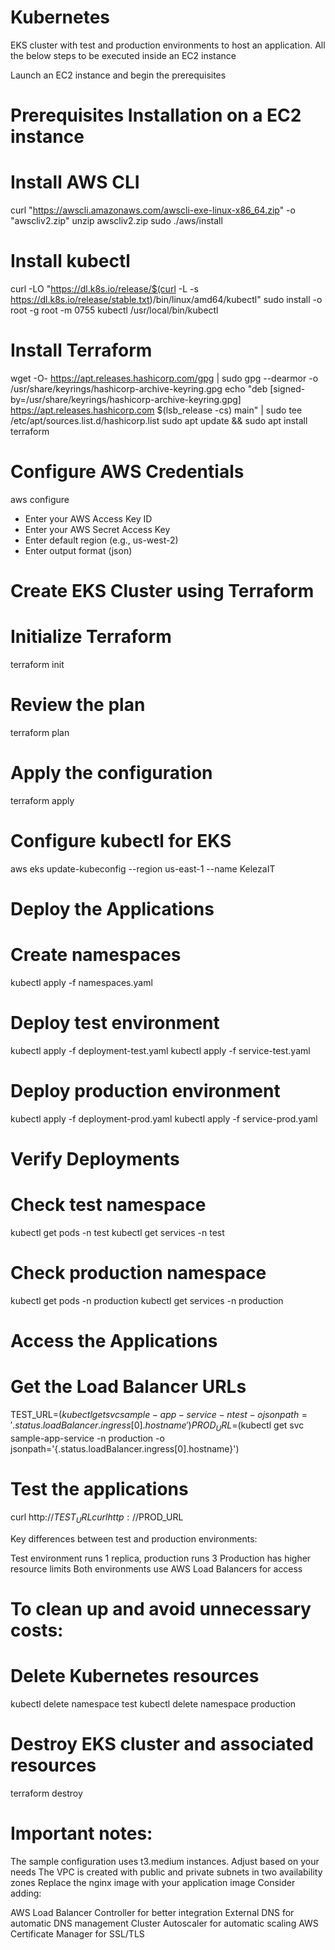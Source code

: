 # Kubernetes
EKS cluster with test and production environments to host an application.
All the below steps to be executed inside an EC2 instance

Launch an EC2 instance and begin the prerequisites

# Prerequisites Installation on a EC2 instance

# Install AWS CLI
curl "https://awscli.amazonaws.com/awscli-exe-linux-x86_64.zip" -o "awscliv2.zip"
unzip awscliv2.zip
sudo ./aws/install

# Install kubectl
curl -LO "https://dl.k8s.io/release/$(curl -L -s https://dl.k8s.io/release/stable.txt)/bin/linux/amd64/kubectl"
sudo install -o root -g root -m 0755 kubectl /usr/local/bin/kubectl

# Install Terraform
wget -O- https://apt.releases.hashicorp.com/gpg | sudo gpg --dearmor -o /usr/share/keyrings/hashicorp-archive-keyring.gpg
echo "deb [signed-by=/usr/share/keyrings/hashicorp-archive-keyring.gpg] https://apt.releases.hashicorp.com $(lsb_release -cs) main" | sudo tee /etc/apt/sources.list.d/hashicorp.list
sudo apt update && sudo apt install terraform

# Configure AWS Credentials

aws configure
- Enter your AWS Access Key ID
- Enter your AWS Secret Access Key
- Enter default region (e.g., us-west-2)
- Enter output format (json)

# Create EKS Cluster using Terraform

# Initialize Terraform
terraform init

# Review the plan
terraform plan

# Apply the configuration
terraform apply

# Configure kubectl for EKS
aws eks update-kubeconfig --region us-east-1 --name KelezaIT

# Deploy the Applications

# Create namespaces
kubectl apply -f namespaces.yaml

# Deploy test environment
kubectl apply -f deployment-test.yaml
kubectl apply -f service-test.yaml

# Deploy production environment
kubectl apply -f deployment-prod.yaml
kubectl apply -f service-prod.yaml

# Verify Deployments

# Check test namespace
kubectl get pods -n test
kubectl get services -n test

# Check production namespace
kubectl get pods -n production
kubectl get services -n production

# Access the Applications

# Get the Load Balancer URLs
TEST_URL=$(kubectl get svc sample-app-service -n test -o jsonpath='{.status.loadBalancer.ingress[0].hostname}')
PROD_URL=$(kubectl get svc sample-app-service -n production -o jsonpath='{.status.loadBalancer.ingress[0].hostname}')

# Test the applications
curl http://$TEST_URL
curl http://$PROD_URL

Key differences between test and production environments:

Test environment runs 1 replica, production runs 3
Production has higher resource limits
Both environments use AWS Load Balancers for access

# To clean up and avoid unnecessary costs:

# Delete Kubernetes resources
kubectl delete namespace test
kubectl delete namespace production

# Destroy EKS cluster and associated resources
terraform destroy

# Important notes:

The sample configuration uses t3.medium instances. Adjust based on your needs
The VPC is created with public and private subnets in two availability zones
Replace the nginx image with your application image
Consider adding:

AWS Load Balancer Controller for better integration
External DNS for automatic DNS management
Cluster Autoscaler for automatic scaling
AWS Certificate Manager for SSL/TLS

